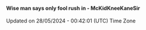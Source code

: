 #### Wise man says only fool rush in - McKidKneeKaneSir
Updated on 28/05/2024 - 00:42:01 (UTC) Time Zone
